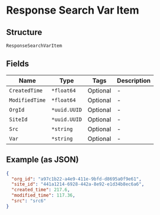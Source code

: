 
# Response Search Var Item

## Structure

`ResponseSearchVarItem`

## Fields

| Name | Type | Tags | Description |
|  --- | --- | --- | --- |
| `CreatedTime` | `*float64` | Optional | - |
| `ModifiedTime` | `*float64` | Optional | - |
| `OrgId` | `*uuid.UUID` | Optional | - |
| `SiteId` | `*uuid.UUID` | Optional | - |
| `Src` | `*string` | Optional | - |
| `Var` | `*string` | Optional | - |

## Example (as JSON)

```json
{
  "org_id": "a97c1b22-a4e9-411e-9bfd-d8695a0f9e61",
  "site_id": "441a1214-6928-442a-8e92-e1d34b8ec6a6",
  "created_time": 217.6,
  "modified_time": 117.36,
  "src": "src6"
}
```

